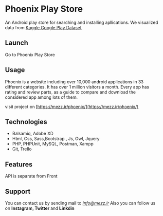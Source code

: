 # Phoenix Play Store 
An Android play store for searching and installing apllications. 
We visualized data from [Kaggle Google Play Dataset](https://www.kaggle.com/lava18/google-play-store-apps)

## Launch
Go to Phoenix Play Store

## Usage
Phoenix is a website including over 10,000 android applications
in 33 different categories. It has over 1 million visitors a month.
Every app has rating and review parts, as a guide to compare and 
download the considered app among lots of them.

visit project on [https://mezz.ir/phoenix/](https://mezz.ir/phoenix/)
## Technologies
- Balsamiq, Adobe XD
- Html, Css, Sass,Bootstrap , Js, Owl, Jquery
- PHP, PHPUnit, MySQL, Postman, Xampp
- Git, Trello

## Features
API is separate from Front

## Support
You can contact us by sending mail to *info@mezz.ir* 
Also you can follow us on **Instagram, Twitter** and **Linkdin**

